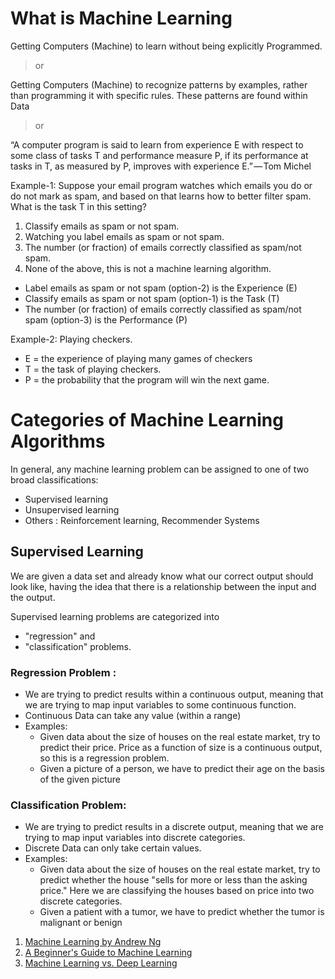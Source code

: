 # What is Machine Learning
Getting Computers (Machine) to learn without being explicitly Programmed.

> or

Getting Computers (Machine) to recognize patterns by examples, rather than programming it with specific rules. These patterns are found within Data

> or

“A computer program is said to learn from experience E with respect to some class of tasks T and performance measure P, if its performance at tasks in T, as measured by P, improves with experience E.” — Tom Michel

Example-1:
Suppose your email program watches which emails you do or do not mark as spam, and based on that learns how to better filter spam. What is the task T in this setting?

1. Classify emails as spam or not spam.
2. Watching you label emails as spam or not spam.
3. The number (or fraction) of emails correctly classified as spam/not spam.
4. None of the above, this is not a machine learning algorithm.

* Label emails as spam or not spam (option-2) is the Experience (E)
* Classify emails as spam or not spam (option-1) is the Task (T)
* The number (or fraction) of emails correctly classified as spam/not spam (option-3) is the Performance (P)

Example-2: 
Playing checkers.
* E = the experience of playing many games of checkers
* T = the task of playing checkers.
* P = the probability that the program will win the next game.

# Categories of Machine Learning Algorithms
In general, any machine learning problem can be assigned to one of two broad classifications:
* Supervised learning
* Unsupervised learning
* Others : Reinforcement learning, Recommender Systems


## Supervised Learning
We are given a data set and already know what our correct output should look like, having the idea that there is a relationship between the input and the output.

Supervised learning problems are categorized into 
* "regression" and 
* "classification" problems. 

### Regression Problem : 
* We are trying to predict results within a continuous output, meaning that we are trying to map input variables to some continuous function. 
* Continuous Data can take any value (within a range)
* Examples:
  * Given data about the size of houses on the real estate market, try to predict their price. Price as a function of size is a continuous output, so this is a regression problem.
  * Given a picture of a person, we have to predict their age on the basis of the given picture


### Classification Problem:  
* We are  trying to predict results in a discrete output,  meaning that we are trying to map input variables into discrete categories.
* Discrete Data can only take certain values.
* Examples:
  * Given data about the size of houses on the real estate market, try to predict whether the house "sells for more or less than the asking price." Here we are classifying the houses based on price into two discrete categories.
  * Given a patient with a tumor, we have to predict whether the tumor is malignant or benign





1. [Machine Learning by Andrew Ng](https://www.coursera.org/learn/machine-learning/lecture/Ujm7v/what-is-machine-learning)
2. [A Beginner's Guide to Machine Learning](https://www.linkedin.com/pulse/beginners-guide-machine-learning-randy-lao-/?trk=v-feed "Permalink to ")
3. [Machine Learning vs. Deep Learning](https://mc.ai/machine-learning-vs-deep-learning/)
